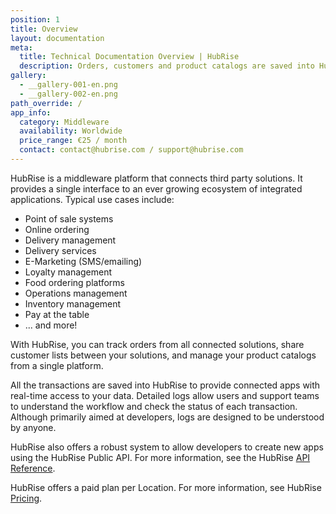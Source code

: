 ```yaml
---
position: 1
title: Overview
layout: documentation
meta:
  title: Technical Documentation Overview | HubRise
  description: Orders, customers and product catalogs are saved into HubRise to provide connected apps with real-time access to your data. Integrate third party solutions.
gallery:
  - __gallery-001-en.png
  - __gallery-002-en.png
path_override: /
app_info:
  category: Middleware
  availability: Worldwide
  price_range: €25 / month
  contact: contact@hubrise.com / support@hubrise.com
---
```


HubRise is a middleware platform that connects third party solutions. It provides a single interface to an ever growing ecosystem of integrated applications. Typical use cases include:

- Point of sale systems
- Online ordering
- Delivery management
- Delivery services
- E-Marketing (SMS/emailing)
- Loyalty management
- Food ordering platforms
- Operations management
- Inventory management
- Pay at the table
- ... and more!

With HubRise, you can track orders from all connected solutions, share customer lists between your solutions, and manage your product catalogs from a single platform.

All the transactions are saved into HubRise to provide connected apps with real-time access to your data.
Detailed logs allow users and support teams to understand the workflow and check the status of each transaction. Although primarily aimed at developers, logs are designed to be understood by anyone.

HubRise also offers a robust system to allow developers to create new apps using the HubRise Public API. For more information, see the HubRise [API Reference](/developers/api/general-concepts).

HubRise offers a paid plan per Location. For more information, see HubRise [Pricing](/pricing).
